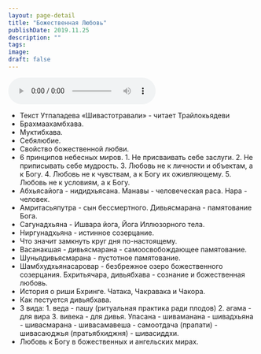 ```yaml
---
layout: page-detail
title: "Божественная Любовь"
publishDate: 2019.11.25
description: ""
tags:
image:
draft: false
---
```


<audio title="2019.11.25 - Божественная Любовь.mp3" src="https://filer-api.advayta.org/v1.0/public/files/73427" controls=""></audio>

* Текст Утпаладева «Шивастотравали» - читает Трайлокьядеви
* Брахмаахамбхава.
* Муктибхава.
* Себялюбие.
* Свойство божественной любви.
* 6 принципов небесных миров. 1\. Не присваивать себе заслуги. 2\. Не приписывать себе мудрость. 3\. Любовь не к личности и объектам, а к Богу. 4\. Любовь не к чувствам, а к Богу их оживляющему. 5\. Любовь не к условиям, а к Богу.
* Абхьясайога - нидидхьясана. Манавы - человеческая раса. Нара - человек.
* Амритасьяпутра - сын бессмертного. Дивьясмарана - памятование Бога.
* Сагунадхьяна - Ишвара йога, Йога Иллюзорного тела.
* Ниргунадхьяна - истинное созерцание.
* Что значит замкнуть круг дня по-настоящему.
* Васанакшая - дивьясмарана - самоосвобождающее памятование.
* Шуньядивьясмарана - пустотное памятование.
* Шамбхудхьянасаровар - безбрежное озеро божественного созерцания. Бхритьячара, дивьябхава - сознание и божественная любовь.
* История о риши Бхринге. Чатака, Чакравака и Чакора.
* Как пестуется дивьябхава.
* 3 вида: 1\. веда - пашу (ритуальная практика ради плодов) 2\. агама - для вира 3\. вивека - для дивья. Упасана - шиваманана - шивадхьяна - шивасмарана - шивасамавеша - самоотдача (прапати) - шивасаюджья (пратьябхиджня) - шивасиддхи.
* Любовь к Богу в божественных и ангельских мирах.

  
